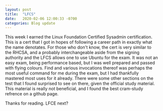 ```yaml
---
layout: post
title:  "LFCS"
date:   2020-02-06 12:00:33 -0700
categories: Blog update 
---
```



This week I earned the Linux Foundation Certified Sysadmin certification. This is a cert that I got in hopes of following a career path in exactly what the name denotates. For those who don't know, the cert is very similar to the RHCSA, and a probably interchangeable aside from the signing authority and the LFCS allows one to use Ubuntu for the exam. It was not an easy exam, being performance based, but I was well prepared and passed with flying colours. Find and various invocations thereof was perhaps the most useful command for me during the exam, but I had thankfully mastered most uses for it already. There were some other sections on the test that I found surprised to see on there, given the official study material. This material is really not beneficial, and I found the best cram-study refrence on a github page.

Thanks for reading. LFCE next?
